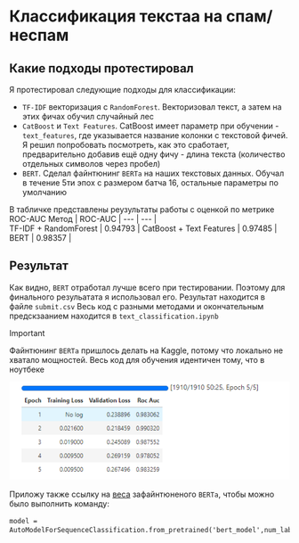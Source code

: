 # Классификация текстаа на спам/неспам

## Какие подходы протестировал
Я протестировал следующие подходы для классификации:
- `TF-IDF` векторизация с `RandomForest`. Векторизовал текст, а затем на этих фичах обучил случайный лес
- `CatBoost` и `Text Features`. CatBoost имеет параметр при обучении - `text_features`, где указывается название колонки с текстовой фичей.
Я решил попробовать посмотреть, как это сработает, предварительно добавив ещё одну фичу - длина текста (количество отдельных символов через пробел)
- `BERT`. Сделал файнтюнинг `BERTа` на наших текстовых данных. Обучал в течение 5ти эпох с размером батча 16, остальные параметры по умолчанию

В табличке представлены реузультаты работы с оценкой по метрике ROC-AUC 
Метод | ROC-AUC |
--- | --- |  
TF-IDF + RandomForest | 0.94793 | 
CatBoost + Text Features | 0.97485  |
BERT |  0.98357  |

## Результат
Как видно, `BERT` отработал лучше всего при тестировании. Поэтому для финального резульатата я использовал его. 
Результат находится в файле `submit.csv`
Весь код с разными методами и окончательным предскзаанием находится в `text_classification.ipynb`

> [!IMPORTANT]  
> Файнтюнинг `BERTа` пришлось делать на Kaggle, потому что локально не хватало мощностей. Весь код для обучения идентичен тому, что в ноутбеке
> 
> ![image](bert.png)
> 
> Приложу также ссылку на [веса](https://drive.google.com/drive/folders/1aXReYuEV5bobaTWMSHcyPqQk9273nrzs?usp=sharing) зафайнтюненого `BERTa`, чтобы можно было выполнить команду:
> ```
> model = AutoModelForSequenceClassification.from_pretrained('bert_model',num_labels=2)
> ```
